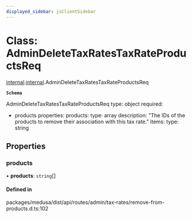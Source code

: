 ```yaml
---
displayed_sidebar: jsClientSidebar
---
```


# Class: AdminDeleteTaxRatesTaxRateProductsReq

[internal](../modules/internal-8.md).[internal](../modules/internal-8.internal.md).AdminDeleteTaxRatesTaxRateProductsReq

**`Schema`**

AdminDeleteTaxRatesTaxRateProductsReq
type: object
required:
  - products
properties:
  products:
    type: array
    description: "The IDs of the products to remove their association with this tax rate."
    items:
      type: string

## Properties

### products

• **products**: `string`[]

#### Defined in

packages/medusa/dist/api/routes/admin/tax-rates/remove-from-products.d.ts:102
